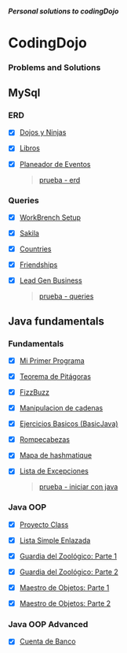 ##### **_Personal solutions to codingDojo_**

# CodingDojo

### Problems and Solutions

## MySql

### **ERD**

- [x] [Dojos y Ninjas](Java/mysql/ERD/dojos-ninjas/dojos_ninjas_model.png)
- [x] [Libros](Java/mysql/ERD/libros/libros_model.png)
- [x] [Planeador de Eventos](Java/mysql/ERD/planeador_eventos/planeador_eventos.png)

  > [prueba - erd](Java/mysql/ERD/prueba-erd.md)

### **Queries**

- [x] [WorkBrench Setup](Java/mysql/Queries/setup-workbrench/setup.query.sql)
- [x] [Sakila](Java/mysql/Queries/sakila/sakila.query.sql)
- [x] [Countries](Java/mysql/Queries/countries/countries.query.sql)
- [x] [Friendships](Java/mysql/Queries/friendships/friends.query.sql)
- [x] [Lead Gen Business](Java/mysql/Queries/lead_gen_business/lead_gen_business.query.sql)

  > [prueba - queries](Java/mysql/Queries/prueba-queries.md)

## Java fundamentals

### **Fundamentals**

- [x] [Mi Primer Programa](Java/java_fundamentals/fundamentals/javaFun/src/javaFun/Main.java)
- [x] [Teorema de Pitágoras](Java/java_fundamentals/fundamentals/javaFun/src/pitagoras/Pitagoras.java)
- [x] [FizzBuzz](Java/java_fundamentals/fundamentals/fizzBuzz/src/FizzBuzz.java)
- [x] [Manipulacion de cadenas](Java/java_fundamentals/fundamentals/stringManipulator/src/StringManipulator.java)
- [x] [Ejercicios Basicos (BasicJava)](Java/java_fundamentals/fundamentals/basicJava/src/BasicJava.java)
- [x] [Rompecabezas](Java/java_fundamentals/fundamentals/rompecabezas/src/PuzzleJava.java)
- [x] [Mapa de hashmatique](Java/java_fundamentals/fundamentals/mapaHashmatique/src/TrackList.java)
- [x] [Lista de Excepciones](Java/java_fundamentals/fundamentals/exceptions/src/Exceptions.java)

  > [prueba - iniciar con java](Java/java-fundamentals/fundamentals/prueba-inicial-java.md)

### **Java OOP**

- [x] [Proyecto Class](Java/java_fundamentals/java_OOP/proyectoClass/src/ProjectTest.java)
- [x] [Lista Simple Enlazada](Java/java_fundamentals/java_OOP/SLL//src/listAssigment/SinglyLinkedList.java)
- [x] [Guardia del Zoológico: Parte 1](Java/java_fundamentals/java_OOP/guardiaZoologico/src/dojo/animals/Gorilla.java)
- [x] [Guardia del Zoológico: Parte 2](Java/java_fundamentals/java_OOP/guardiaZoologico/src/dojo/animals/Bat.java)
- [x] [Maestro de Objetos: Parte 1](Java/java_fundamentals/java_OOP/maestroObjetos/src/human/Human.java)
- [x] [Maestro de Objetos: Parte 2](Java/java_fundamentals/java_OOP/maestroObjetos/src/HumanTest.java)

  >

### **Java OOP Advanced**

- [x] [Cuenta de Banco](Java/java_fundamentals/java_OOP_advanced/cuentaBanco/src/BankAccount.java)
